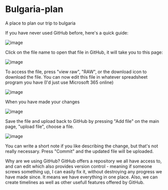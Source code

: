 # Bulgaria-plan
A place to plan our trip to bulgaria


If you have never used GitHub before, here's a quick guide:

![image](https://github.com/Kerbal-999/Bulgaria-plan/assets/106476145/a43a5a0b-ae2e-474a-85e1-0078ad5a6d90)

Click on the file name to open that file in GitHub, it will take you to this page:

![image](https://github.com/Kerbal-999/Bulgaria-plan/assets/106476145/4883060b-8489-4faa-97d8-a9f96b760c57)

To access the file, press "view raw", "RAW", or the download icon to download the file. You can now edit this file in whatever spreadsheet program you have (I'd just use Microsoft 365 online)

![image](https://github.com/Kerbal-999/Bulgaria-plan/assets/106476145/ff896f5b-bba9-46b1-aca1-9f20c70f00c4)

When you have made your changes

![image](https://github.com/Kerbal-999/Bulgaria-plan/assets/106476145/f952cabb-aaf7-46a7-bcc7-4892dacd370e)

Save the file and upload back to GitHub by pressing "Add file" on the main page, "upload file", choose a file.

![image](https://github.com/Kerbal-999/Bulgaria-plan/assets/106476145/b8a7f95b-088d-4797-8124-af62d35b0c0d)

You can write a short note if you like describing the change, but that's not really necessary. Press "Commit" and the updated file will be uploaded. 



Why are we using GitHub?
GitHub offers a repository we all have access to, and can edit which also provides version control - meaning if someone screws something up, I can easily fix it, without destroying any progress we have made since. It means we have everything in one place. 
Also, we can create timelines as well as other usefull  features offered by GitHub.
